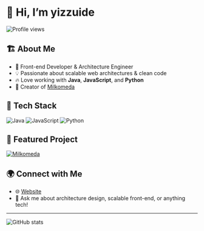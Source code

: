 # 👋 Hi, I’m yizzuide

![Profile views](https://komarev.com/ghpvc/?username=yizzuide)

## 🏗️ About Me

- 🎨 Front-end Developer & Architecture Engineer
- 💡 Passionate about scalable web architectures & clean code
- 🔥 Love working with **Java**, **JavaScript**, and **Python**
- 🌟 Creator of [Milkomeda](https://github.com/yizzuide/Milkomeda)

## 🚀 Tech Stack

![Java](https://img.shields.io/badge/Java-%23ED8B00.svg?style=flat-square&logo=java&logoColor=white)
![JavaScript](https://img.shields.io/badge/JavaScript-%23323330.svg?style=flat-square&logo=javascript)
![Python](https://img.shields.io/badge/Python-%2314354C.svg?style=flat-square&logo=python&logoColor=white)

## 📌 Featured Project

[![Milkomeda](https://github-readme-stats.vercel.app/api/pin/?username=yizzuide&repo=Milkomeda)](https://github.com/yizzuide/Milkomeda)

## 🌍 Connect with Me

- 🌐 [Website](http://www.yizzuide.online)
- 💬 Ask me about architecture design, scalable front-end, or anything tech!

---

![GitHub stats](https://github-readme-stats.vercel.app/api?username=yizzuide&show_icons=true&theme=radical)
